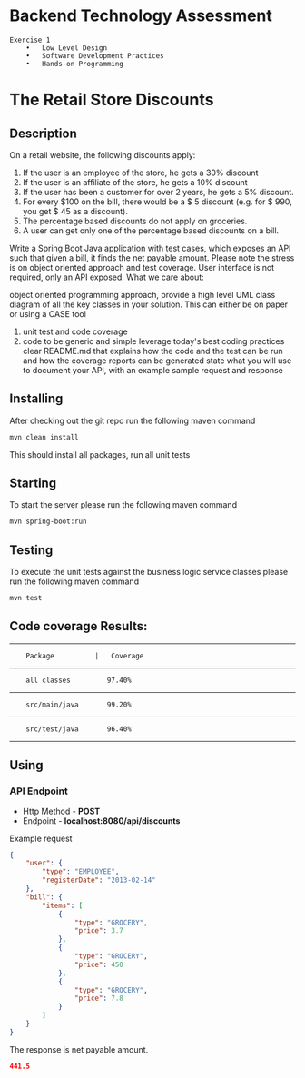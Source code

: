 # Backend Technology Assessment
	Exercise 1
		•	Low Level Design
		•	Software Development Practices
		•	Hands-on Programming 

# The Retail Store Discounts

## Description

On a retail website, the following discounts apply:
1. If the user is an employee of the store, he gets a 30% discount
2. If the user is an affiliate of the store, he gets a 10% discount
3. If the user has been a customer for over 2 years, he gets a 5% discount.
4. For every $100 on the bill, there would be a $ 5 discount (e.g. for $ 990, you get $ 45 as a discount).
5. The percentage based discounts do not apply on groceries.
6. A user can get only one of the percentage based discounts on a bill.

Write a Spring Boot Java application with test cases, which exposes an API such that given a bill, it finds the net payable amount. Please note the stress is on object oriented approach and test coverage. User interface is not required, only an API exposed. What we care about:

object oriented programming approach, provide a high level UML class diagram of all the key classes in your solution. This can either be on paper or using a CASE tool
1. unit test and code coverage
2. code to be generic and simple
leverage today's best coding practices
clear README.md that explains how the code and the test can be run and how the coverage reports can be generated
state what you will use to document your API, with an example sample request and response

## Installing

After checking out the git repo run the following maven command

```bash
mvn clean install
```

This should install all packages, run all unit tests

## Starting

To start the server please run the following maven command

```bash
mvn spring-boot:run
```


## Testing

To execute the unit tests against the business logic service classes please run the following maven command

```bash
mvn test
```

## Code coverage Results:
-------------------------------
		Package	         |   Coverage
-------------------------------
		all classes	      	97.40%
-------------------------------
		src/main/java	  	99.20%
-------------------------------
		src/test/java	  	96.40%
-------------------------------


## Using

### API Endpoint

* Http Method - **POST**
* Endpoint - **localhost:8080/api/discounts**

Example request

```json
{
    "user": {
        "type": "EMPLOYEE",
        "registerDate": "2013-02-14"
    },
    "bill": {
        "items": [
            {
                "type": "GROCERY",
                "price": 3.7
            },
            {
                "type": "GROCERY",
                "price": 450
            },
            {
                "type": "GROCERY",
                "price": 7.8
            }
        ]
    }
}

```

The response is net payable amount.

```json
441.5
```
